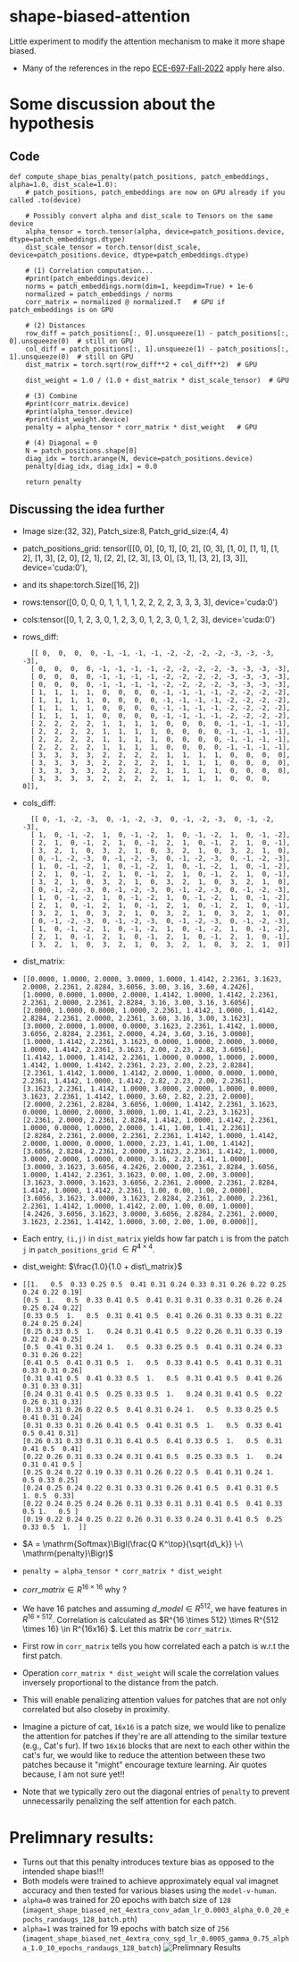 # shape-biased-attention
Little experiment to modify the attention mechanism to make it more shape biased. 

* Many of the references in the repo [ECE-697-Fall-2022](https://github.com/ruthvik92/ECE-697-Fall-2022) apply here also.

# Some discussion about the hypothesis 
## Code
```
def compute_shape_bias_penalty(patch_positions, patch_embeddings, alpha=1.0, dist_scale=1.0):
    # patch_positions, patch_embeddings are now on GPU already if you called .to(device)

    # Possibly convert alpha and dist_scale to Tensors on the same device
    alpha_tensor = torch.tensor(alpha, device=patch_positions.device, dtype=patch_embeddings.dtype)
    dist_scale_tensor = torch.tensor(dist_scale, device=patch_positions.device, dtype=patch_embeddings.dtype)

    # (1) Correlation computation...
    #print(patch_embeddings.device)
    norms = patch_embeddings.norm(dim=1, keepdim=True) + 1e-6
    normalized = patch_embeddings / norms
    corr_matrix = normalized @ normalized.T   # GPU if patch_embeddings is on GPU

    # (2) Distances
    row_diff = patch_positions[:, 0].unsqueeze(1) - patch_positions[:, 0].unsqueeze(0)  # still on GPU
    col_diff = patch_positions[:, 1].unsqueeze(1) - patch_positions[:, 1].unsqueeze(0)  # still on GPU
    dist_matrix = torch.sqrt(row_diff**2 + col_diff**2)  # GPU

    dist_weight = 1.0 / (1.0 + dist_matrix * dist_scale_tensor)  # GPU

    # (3) Combine
    #print(corr_matrix.device)
    #print(alpha_tensor.device) 
    #print(dist_weight.device)
    penalty = alpha_tensor * corr_matrix * dist_weight   # GPU

    # (4) Diagonal = 0
    N = patch_positions.shape[0]
    diag_idx = torch.arange(N, device=patch_positions.device)
    penalty[diag_idx, diag_idx] = 0.0

    return penalty
```
## Discussing the idea further

* Image size:(32, 32), Patch_size:8, Patch_grid_size:(4, 4)

* patch_positions_grid:
tensor([[0, 0],
        [0, 1],
        [0, 2],
        [0, 3],
        [1, 0],
        [1, 1],
        [1, 2],
        [1, 3],
        [2, 0],
        [2, 1],
        [2, 2],
        [2, 3],
        [3, 0],
        [3, 1],
        [3, 2],
        [3, 3]], device='cuda:0'), 
* and its shape:torch.Size([16, 2])

* rows:tensor([0, 0, 0, 0, 1, 1, 1, 1, 2, 2, 2, 2, 3, 3, 3, 3], device='cuda:0')
* cols:tensor([0, 1, 2, 3, 0, 1, 2, 3, 0, 1, 2, 3, 0, 1, 2, 3], device='cuda:0')
 
* rows_diff:

        [[ 0,  0,  0,  0, -1, -1, -1, -1, -2, -2, -2, -2, -3, -3, -3, -3],
        [ 0,  0,  0,  0, -1, -1, -1, -1, -2, -2, -2, -2, -3, -3, -3, -3],
        [ 0,  0,  0,  0, -1, -1, -1, -1, -2, -2, -2, -2, -3, -3, -3, -3],
        [ 0,  0,  0,  0, -1, -1, -1, -1, -2, -2, -2, -2, -3, -3, -3, -3],
        [ 1,  1,  1,  1,  0,  0,  0,  0, -1, -1, -1, -1, -2, -2, -2, -2],
        [ 1,  1,  1,  1,  0,  0,  0,  0, -1, -1, -1, -1, -2, -2, -2, -2],
        [ 1,  1,  1,  1,  0,  0,  0,  0, -1, -1, -1, -1, -2, -2, -2, -2],
        [ 1,  1,  1,  1,  0,  0,  0,  0, -1, -1, -1, -1, -2, -2, -2, -2],
        [ 2,  2,  2,  2,  1,  1,  1,  1,  0,  0,  0,  0, -1, -1, -1, -1],
        [ 2,  2,  2,  2,  1,  1,  1,  1,  0,  0,  0,  0, -1, -1, -1, -1],
        [ 2,  2,  2,  2,  1,  1,  1,  1,  0,  0,  0,  0, -1, -1, -1, -1],
        [ 2,  2,  2,  2,  1,  1,  1,  1,  0,  0,  0,  0, -1, -1, -1, -1],
        [ 3,  3,  3,  3,  2,  2,  2,  2,  1,  1,  1,  1,  0,  0,  0,  0],
        [ 3,  3,  3,  3,  2,  2,  2,  2,  1,  1,  1,  1,  0,  0,  0,  0],
        [ 3,  3,  3,  3,  2,  2,  2,  2,  1,  1,  1,  1,  0,  0,  0,  0],
        [ 3,  3,  3,  3,  2,  2,  2,  2,  1,  1,  1,  1,  0,  0,  0,  0]],
       
* cols_diff:

        [[ 0, -1, -2, -3,  0, -1, -2, -3,  0, -1, -2, -3,  0, -1, -2, -3],
        [ 1,  0, -1, -2,  1,  0, -1, -2,  1,  0, -1, -2,  1,  0, -1, -2],
        [ 2,  1,  0, -1,  2,  1,  0, -1,  2,  1,  0, -1,  2,  1,  0, -1],
        [ 3,  2,  1,  0,  3,  2,  1,  0,  3,  2,  1,  0,  3,  2,  1,  0],
        [ 0, -1, -2, -3,  0, -1, -2, -3,  0, -1, -2, -3,  0, -1, -2, -3],
        [ 1,  0, -1, -2,  1,  0, -1, -2,  1,  0, -1, -2,  1,  0, -1, -2],
        [ 2,  1,  0, -1,  2,  1,  0, -1,  2,  1,  0, -1,  2,  1,  0, -1],
        [ 3,  2,  1,  0,  3,  2,  1,  0,  3,  2,  1,  0,  3,  2,  1,  0],
        [ 0, -1, -2, -3,  0, -1, -2, -3,  0, -1, -2, -3,  0, -1, -2, -3],
        [ 1,  0, -1, -2,  1,  0, -1, -2,  1,  0, -1, -2,  1,  0, -1, -2],
        [ 2,  1,  0, -1,  2,  1,  0, -1,  2,  1,  0, -1,  2,  1,  0, -1],
        [ 3,  2,  1,  0,  3,  2,  1,  0,  3,  2,  1,  0,  3,  2,  1,  0],
        [ 0, -1, -2, -3,  0, -1, -2, -3,  0, -1, -2, -3,  0, -1, -2, -3],
        [ 1,  0, -1, -2,  1,  0, -1, -2,  1,  0, -1, -2,  1,  0, -1, -2],
        [ 2,  1,  0, -1,  2,  1,  0, -1,  2,  1,  0, -1,  2,  1,  0, -1],
        [ 3,  2,  1,  0,  3,  2,  1,  0,  3,  2,  1,  0,  3,  2,  1,  0]]
  
* dist_matrix:
*     [[0.0000, 1.0000, 2.0000, 3.0000, 1.0000, 1.4142, 2.2361, 3.1623, 2.0000, 2.2361, 2.8284, 3.6056, 3.00, 3.16, 3.60, 4.2426],
      [1.0000, 0.0000, 1.0000, 2.0000, 1.4142, 1.0000, 1.4142, 2.2361, 2.2361, 2.0000, 2.2361, 2.8284, 3.16, 3.00, 3.16, 3.6056],
      [2.0000, 1.0000, 0.0000, 1.0000, 2.2361, 1.4142, 1.0000, 1.4142, 2.8284, 2.2361, 2.0000, 2.2361, 3.60, 3.16, 3.00, 3.1623],
      [3.0000, 2.0000, 1.0000, 0.0000, 3.1623, 2.2361, 1.4142, 1.0000, 3.6056, 2.8284, 2.2361, 2.0000, 4.24, 3.60, 3.16, 3.0000],
      [1.0000, 1.4142, 2.2361, 3.1623, 0.0000, 1.0000, 2.0000, 3.0000, 1.0000, 1.4142, 2.2361, 3.1623, 2.00, 2.23, 2.82, 3.6056],
      [1.4142, 1.0000, 1.4142, 2.2361, 1.0000, 0.0000, 1.0000, 2.0000, 1.4142, 1.0000, 1.4142, 2.2361, 2.23, 2.00, 2.23, 2.8284],
      [2.2361, 1.4142, 1.0000, 1.4142, 2.0000, 1.0000, 0.0000, 1.0000, 2.2361, 1.4142, 1.0000, 1.4142, 2.82, 2.23, 2.00, 2.2361],
      [3.1623, 2.2361, 1.4142, 1.0000, 3.0000, 2.0000, 1.0000, 0.0000, 3.1623, 2.2361, 1.4142, 1.0000, 3.60, 2.82, 2.23, 2.0000],
      [2.0000, 2.2361, 2.8284, 3.6056, 1.0000, 1.4142, 2.2361, 3.1623, 0.0000, 1.0000, 2.0000, 3.0000, 1.00, 1.41, 2.23, 3.1623],
      [2.2361, 2.0000, 2.2361, 2.8284, 1.4142, 1.0000, 1.4142, 2.2361, 1.0000, 0.0000, 1.0000, 2.0000, 1.41, 1.00, 1.41, 2.2361],
      [2.8284, 2.2361, 2.0000, 2.2361, 2.2361, 1.4142, 1.0000, 1.4142, 2.0000, 1.0000, 0.0000, 1.0000, 2.23, 1.41, 1.00, 1.4142],
      [3.6056, 2.8284, 2.2361, 2.0000, 3.1623, 2.2361, 1.4142, 1.0000, 3.0000, 2.0000, 1.0000, 0.0000, 3.16, 2.23, 1.41, 1.0000],
      [3.0000, 3.1623, 3.6056, 4.2426, 2.0000, 2.2361, 2.8284, 3.6056, 1.0000, 1.4142, 2.2361, 3.1623, 0.00, 1.00, 2.00, 3.0000],
      [3.1623, 3.0000, 3.1623, 3.6056, 2.2361, 2.0000, 2.2361, 2.8284, 1.4142, 1.0000, 1.4142, 2.2361, 1.00, 0.00, 1.00, 2.0000],
      [3.6056, 3.1623, 3.0000, 3.1623, 2.8284, 2.2361, 2.0000, 2.2361, 2.2361, 1.4142, 1.0000, 1.4142, 2.00, 1.00, 0.00, 1.0000],
      [4.2426, 3.6056, 3.1623, 3.0000, 3.6056, 2.8284, 2.2361, 2.0000, 3.1623, 2.2361, 1.4142, 1.0000, 3.00, 2.00, 1.00, 0.0000]],
* Each entry, `(i,j)` in `dist_matrix` yields how far patch `i` is from the patch `j` in `patch_positions_grid` $\in R ^{4 \times 4}$.  
* dist_weight: $\frac{1.0}{1.0 + dist\_matrix}$
*     [[1.   0.5  0.33 0.25 0.5  0.41 0.31 0.24 0.33 0.31 0.26 0.22 0.25 0.24 0.22 0.19]
      [0.5  1.   0.5  0.33 0.41 0.5  0.41 0.31 0.31 0.33 0.31 0.26 0.24 0.25 0.24 0.22]
      [0.33 0.5  1.   0.5  0.31 0.41 0.5  0.41 0.26 0.31 0.33 0.31 0.22 0.24 0.25 0.24]
      [0.25 0.33 0.5  1.   0.24 0.31 0.41 0.5  0.22 0.26 0.31 0.33 0.19 0.22 0.24 0.25]
      [0.5  0.41 0.31 0.24 1.   0.5  0.33 0.25 0.5  0.41 0.31 0.24 0.33 0.31 0.26 0.22]
      [0.41 0.5  0.41 0.31 0.5  1.   0.5  0.33 0.41 0.5  0.41 0.31 0.31 0.33 0.31 0.26]
      [0.31 0.41 0.5  0.41 0.33 0.5  1.   0.5  0.31 0.41 0.5  0.41 0.26 0.31 0.33 0.31]
      [0.24 0.31 0.41 0.5  0.25 0.33 0.5  1.   0.24 0.31 0.41 0.5  0.22 0.26 0.31 0.33]
      [0.33 0.31 0.26 0.22 0.5  0.41 0.31 0.24 1.   0.5  0.33 0.25 0.5  0.41 0.31 0.24]
      [0.31 0.33 0.31 0.26 0.41 0.5  0.41 0.31 0.5  1.   0.5  0.33 0.41 0.5 0.41 0.31]
      [0.26 0.31 0.33 0.31 0.31 0.41 0.5  0.41 0.33 0.5  1.   0.5  0.31 0.41 0.5  0.41]
      [0.22 0.26 0.31 0.33 0.24 0.31 0.41 0.5  0.25 0.33 0.5  1.   0.24 0.31 0.41 0.5 ]
      [0.25 0.24 0.22 0.19 0.33 0.31 0.26 0.22 0.5  0.41 0.31 0.24 1.   0.5 0.33 0.25]
      [0.24 0.25 0.24 0.22 0.31 0.33 0.31 0.26 0.41 0.5  0.41 0.31 0.5  1. 0.5  0.33]
      [0.22 0.24 0.25 0.24 0.26 0.31 0.33 0.31 0.31 0.41 0.5  0.41 0.33 0.5 1.   0.5 ]
      [0.19 0.22 0.24 0.25 0.22 0.26 0.31 0.33 0.24 0.31 0.41 0.5  0.25 0.33 0.5  1.  ]]

* $A = \mathrm{Softmax}\Bigl(\frac{Q K^\top}{\sqrt{d\_k}} \-\ \mathrm{penalty}\Bigr)$

* `penalty = alpha_tensor * corr_matrix * dist_weight`
*  $corr\_matrix \in R^{16\times16}$ why ?
*  We have 16 patches and assuming $d\_model \in R^{512}$, we have features in $R^{16 \times 512}$. Correlation is calculated as $R^{16 \times 512} \times R^{512 \times 16} \in R^{16x16} $. Let this matrix be `corr_matrix`.
* First row in `corr_matrix` tells you how correlated each a patch is w.r.t the first patch.
*  Operation `corr_matrix * dist_weight` will scale the correlation values inversely proportional to the distance from the patch.
*  This will enable penalizing attention values for patches that are not only correlated but also closeby in proximity.
*  Imagine  a picture of cat, `16x16` is a patch size, we would like to penalize the attention for patches if they're are all attending to the similar texture (e.g., Cat's fur). If two `16x16` blocks that are next to each other within the cat's fur, we would like to reduce the attention between these two patches because it "might" encourage texture learning. Air quotes because, I am not sure yet!!   
*  Note that we typically zero out the diagonal entries of `penalty` to prevent unnecessarily penalizing the self attention for each patch. 

# Prelimnary results:
* Turns out that this penalty introduces texture bias as opposed to the intended shape bias!!!
* Both models were trained to achieve approximately equal val imagnet accuracy and then tested for various biases using the `model-v-human`. 
* `alpha=0` was trained for 20 epochs with batch size of `128` (`imagent_shape_biased_net_4extra_conv_adam_lr_0.0003_alpha_0.0_20_epochs_randaugs_128_batch.pth`)
* `alpha=1` was trained for 19 epochs with batch size of `256` (`imagent_shape_biased_net_4extra_conv_sgd_lr_0.0005_gamma_0.75_alpha_1.0_10_epochs_randaugs_128_batch`)
![Prelimnary Results](alpha0_v_alpha1.png)


               
